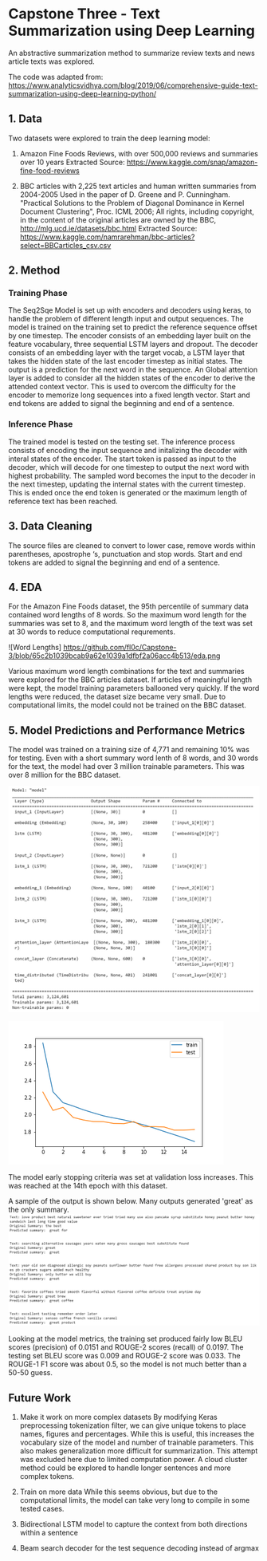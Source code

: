 # Capstone Three - Text Summarization using Deep Learning
An abstractive summarization method to summarize review texts and news article texts was explored. 

The code was adapted from: https://www.analyticsvidhya.com/blog/2019/06/comprehensive-guide-text-summarization-using-deep-learning-python/

## 1. Data
Two datasets were explored to train the deep learning model:
  1) Amazon Fine Foods Reviews, with over 500,000 reviews and summaries over 10 years
     Extracted Source: https://www.kaggle.com/snap/amazon-fine-food-reviews

  2) BBC articles with 2,225 text articles and human written summaries from 2004-2005
     Used in the paper of D. Greene and P. Cunningham. "Practical Solutions to the Problem of Diagonal Dominance in Kernel Document Clustering", Proc. ICML 2006; 
     All rights, including copyright, in the content of the original articles are owned by the BBC, http://mlg.ucd.ie/datasets/bbc.html 
     Extracted Source: https://www.kaggle.com/namrarehman/bbc-articles?select=BBCarticles_csv.csv

## 2. Method
### Training Phase
The Seq2Sqe Model is set up with encoders and decoders using keras, to handle the problem of different length input and output sequences. The model is trained on the training set to predict the reference sequence offset by one timestep. The encoder consists of an embedding layer built on the feature vocabulary, three sequential LSTM layers and dropout. The decoder consists of an embedding layer with the target vocab, a LSTM layer that takes the hidden state of the last encoder timestep as initial states. The output is a prediction for the next word in the sequence. An Global attention layer is added to consider all the hidden states of the encoder to derive the attended context vector. This is used to overcom the difficulty for the encoder to memorize long sequences into a fixed length vector. Start and end tokens are added to signal the beginning and end of a sentence. 

### Inference Phase
The trained model is tested on the testing set. The inference process consists of encoding the input sequence and initalizing the decoder with interal states of the encoder. The start token is passed as input to the decoder, which will decode for one timestep to output the next word with highest probability. The sampled word becomes the input to the decoder in the next timestep, updating the internal states with the current timestep. This is ended once the end token is generated or the maximum length of reference text has been reached.

## 3. Data Cleaning
The source files are cleaned to convert to lower case, remove words within parentheses, apostrophe ‘s, punctuation and stop words. Start and end tokens are added to signal the beginning and end of a sentence. 

## 4. EDA
For the Amazon Fine Foods dataset, the 95th percentile of summary data contained word lengths of 8 words. So the maximum word length for the summaries was set to 8, and the maximum word length of the text was set at 30 words to reduce computational requrements. 

![Word Lengths] https://github.com/fl0c/Capstone-3/blob/65c2b1039bcab9a62e1039a1dfbf2a06acc4b513/eda.png

Various maximum word length combinations for the text and summaries were explored for the BBC articles dataset. If articles of meaningful length were kept, the model training parameters ballooned very quickly. If the word lengths were reduced, the dataset size became very small. Due to computational limits, the model could not be trained on the BBC dataset.

## 5. Model Predictions and Performance Metrics
The model was trained on a training size of 4,771 and remaining 10% was for testing. Even with a short summary word lenth of 8 words, and 30 words for the text, the model had over 3 million trainable parameters. This was over 8 million for the BBC dataset. 

![Model Summary](https://github.com/fl0c/Capstone-3/blob/f97f1d85fe5827474704faa7f26087d60c9a2e57/model.jpg)

![Diagnostic Plot](https://github.com/fl0c/Capstone-3/blob/65c2b1039bcab9a62e1039a1dfbf2a06acc4b513/diagnostic_plot.png)

The model early stopping criteria was set at validation loss increases. This was reached at the 14th epoch with this dataset. 

A sample of the output is shown below. Many outputs generated 'great' as the only summary.
![Sample Output](https://github.com/fl0c/Capstone-3/blob/ac65eccab32feb3e1f5059682fb0759e2c0aea09/sample%20output.jpg)

Looking at the model metrics, the training set produced fairly low BLEU scores (precision) of 0.0151 and ROUGE-2 scores (recall) of 0.0197. The testing set BLEU score was 0.009 and ROUGE-2 score was 0.033. The ROUGE-1 F1 score was about 0.5, so the model is not much better than a 50-50 guess.

## Future Work
1) Make it work on more complex datasets
   By modifying Keras preprocessing tokenization filter, we can give unique tokens to      place names, figures and percentages. While this is useful, this increases the          vocabulary size of the model and number of trainable parameters. This also makes        generalization more difficult for summarization. This  attempt was excluded here due    to limited computation power. A cloud cluster method could be explored to handle        longer sentences and more complex tokens.
   
2) Train on more data
   While this seems obvious, but due to the computational limits, the model can take        very long to compile in some tested cases.

3) Bidirectional LSTM model to capture the context from both directions within a          sentence

4) Beam search decoder for the test sequence decoding instead of argmax
